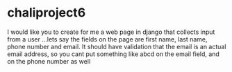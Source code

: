 # chaliproject6
I would like you to create for me a web page in django 
that collects input from a user 
…lets say the fields on the page are 
first name, last name, phone number 
and email. 
It should have validation that the email is an actual email address, 
so you cant put something like abcd on the email field, 
and on the phone number as well
